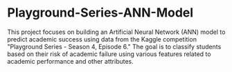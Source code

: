 # Playground-Series-ANN-Model
This project focuses on building an Artificial Neural Network (ANN) model to predict academic success using data from the Kaggle competition "Playground Series - Season 4, Episode 6." The goal is to classify students based on their risk of academic failure using various features related to academic performance and other attributes.
